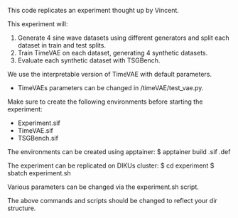 This code replicates an experiment thought up by Vincent.

This experiment will:
1. Generate 4 sine wave datasets using different generators and split each dataset in train and test splits. 
2. Train TimeVAE on each dataset, generating 4 synthetic datasets.
3. Evaluate each synthetic dataset with TSGBench. 

We use the interpretable version of TimeVAE with default parameters.
- TimeVAEs parameters can be changed in /timeVAE/test_vae.py.

Make sure to create the following environments before starting the experiment:
- Experiment.sif
- TimeVAE.sif
- TSGBench.sif

The environments can be created using apptainer:
$ apptainer build <FILENAME>.sif <FILENAME>.def

The experiment can be replicated on DIKUs cluster:
$ cd experiment
$ sbatch experiment.sh

Various parameters can be changed via the experiment.sh script.

The above commands and scripts should be changed to reflect your dir structure.